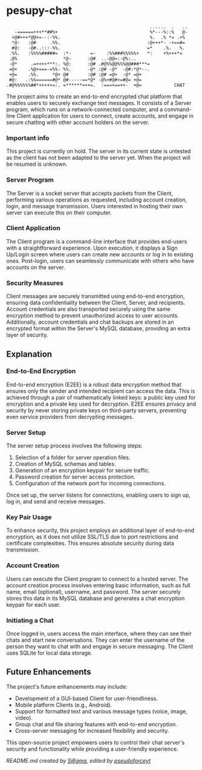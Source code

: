 # pesupy-chat
```
                                                     ......  .   ..
   -======+++**##%+                                  %*---%::%   @-
  +@#+++*@@+=--:-%%.                                 %.  .% *= .+% 
  *@-   :@#     .%%.                                :@+++*- -+==#= 
  #@:   -@#..:::-%%.                                =*    .%.   %. 
 .%%.   :%%%%#####=  :*-       =-    :%%###%%%%%+   *:    +%+++*=  
 .@%                 *@-      :@#  ..-@@=:-@%:..                   
 -@*     .=++++***:. %@:      :@# .#@%%@@%%%@@###***=              
 =@+    .%@+===-=%%- %%.      -@* :@# -@*  -@#:*@*--.              
 +@=    .%%.     *@+ @#       :@# :@# =@+  -@* =@+                 
 #@:   .:%%======#@* @#-----==*@* -@%+#@#+=#@= +@=                 
.#@%%%%%%##*+++++=:. =******+++=.  :===+==++-  +@=            CHAT
```

The project aims to create an end-to-end encrypted chat platform that enables users to securely exchange text messages. It consists of a Server program, which runs on a network-connected computer, and a command-line Client application for users to connect, create accounts, and engage in secure chatting with other account holders on the server.

### Important info

This project is currently on hold. The server in its current state is untested as the client has not been adapted to the server yet. When the project will be resumed is unknown.

### Server Program

The Server is a socket server that accepts packets from the Client, performing various operations as requested, including account creation, login, and message transmission. Users interested in hosting their own server can execute this on their computer.

### Client Application

The Client program is a command-line interface that provides end-users with a straightforward experience. Upon execution, it displays a Sign Up/Login screen where users can create new accounts or log in to existing ones. Post-login, users can seamlessly communicate with others who have accounts on the server.

### Security Measures

Client messages are securely transmitted using end-to-end encryption, ensuring data confidentiality between the Client, Server, and recipients. Account credentials are also transported securely using the same encryption method to prevent unauthorized access to user accounts. Additionally, account credentials and chat backups are stored in an encrypted format within the Server's MySQL database, providing an extra layer of security.

## Explanation

### End-to-End Encryption

End-to-end encryption (E2EE) is a robust data encryption method that ensures only the sender and intended recipient can access the data. This is achieved through a pair of mathematically linked keys: a public key used for encryption and a private key used for decryption. E2EE ensures privacy and security by never storing private keys on third-party servers, preventing even service providers from decrypting messages.

### Server Setup

The server setup process involves the following steps:

1. Selection of a folder for server operation files.
2. Creation of MySQL schemas and tables.
3. Generation of an encryption keypair for secure traffic.
4. Password creation for server access protection.
5. Configuration of the network port for incoming connections.

Once set up, the server listens for connections, enabling users to sign up, log in, and send and receive messages.

### Key Pair Usage

To enhance security, this project employs an additional layer of end-to-end encryption, as it does not utilize SSL/TLS due to port restrictions and certificate complexities. This ensures absolute security during data transmission.

### Account Creation

Users can execute the Client program to connect to a hosted server. The account creation process involves entering basic information, such as full name, email (optional), username, and password. The server securely stores this data in its MySQL database and generates a chat encryption keypair for each user.

### Initiating a Chat

Once logged in, users access the main interface, where they can see their chats and start new conversations. They can enter the username of the person they want to chat with and engage in secure messaging. The Client uses SQLite for local data storage.

## Future Enhancements

The project's future enhancements may include:

- Development of a GUI-based Client for user-friendliness.
- Mobile platform Clients (e.g., Android).
- Support for formatted text and various message types (voice, image, video).
- Group chat and file sharing features with end-to-end encryption.
- Cross-server messaging for increased flexibility and security.

This open-source project empowers users to control their chat server's security and functionality while providing a user-friendly experience.

_README.md created by [Si6gma](https://github.com/Si6gma), edited by [pseudoforceyt](https://github.com/pseudoforceyt)_ 
